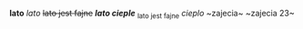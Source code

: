 **lato**
_lato_
~~lato jest fajne~~
***lato cieple***
<sub>lato jest fajne</sub>
*cieplo*
~zajecia~
~zajecia 23~
